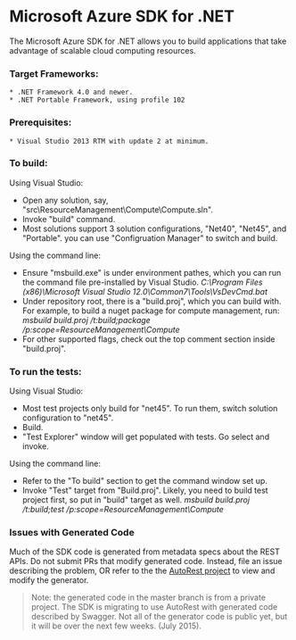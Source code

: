 # Microsoft Azure SDK for .NET

The Microsoft Azure SDK for .NET allows you to build applications
that take advantage of scalable cloud computing resources.

### Target Frameworks:

    * .NET Framework 4.0 and newer.
    * .NET Portable Framework, using profile 102

### Prerequisites:
    * Visual Studio 2013 RTM with update 2 at minimum.

### To build:

Using Visual Studio:

  - Open any solution, say, "src\ResourceManagement\Compute\Compute.sln".
  - Invoke "build" command.
  - Most solutions support 3 solution configurations, "Net40", "Net45", and "Portable". you can use "Configruation Manager" to switch and build.

Using the command line:

  - Ensure "msbuild.exe" is under environment pathes, which you can run the command file pre-installed by Visual Studio.
        *C:\Program Files (x86)\Microsoft Visual Studio 12.0\Common7\Tools\VsDevCmd.bat*
  - Under repository root, there is a "build.proj", which you can build with. For example, to build a nuget package for compute management, run:
        *msbuild build.proj /t:build;package /p:scope=ResourceManagement\Compute*
  - For other supported flags, check out the top comment section inside "build.proj".
   

### To run the tests:

Using Visual Studio:

  - Most test projects only build for "net45". To run them, switch solution configuration to "net45".
  - Build.
  - "Test Explorer" window will get populated with tests. Go select and invoke.

Using the command line:

  - Refer to the "To build" section to get the command window set up.
  - Invoke "Test" target from "Build.proj". Likely, you need to build test project first, so put in "build" target as well. 
        *msbuild build.proj /t:build;test /p:scope=ResourceManagement\Compute*

### Issues with Generated Code
Much of the SDK code is generated from metadata specs about the REST APIs. Do not submit PRs that modify generated code. Instead, file an issue describing the problem, OR refer to the the [AutoRest project](AutoRest) to view and modify the generator. 
>Note: the generated code in the master branch is from a private project. The SDK is migrating to use AutoRest with generated code described by Swagger. Not all of the generator code is public yet, but it will be over the next few weeks. (July 2015).

[AutoRest]:https://github.com/azure/autorest

